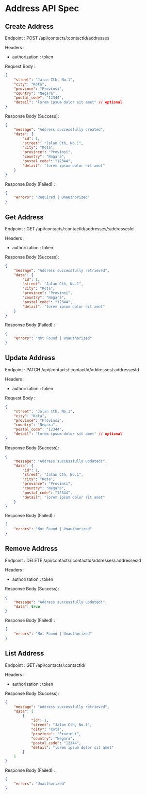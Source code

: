 # Address API Spec

## Create Address
Endpoint : POST /api/contacts/:contactId/addresses

Headers : 
- authorization : token

Request Body : 
```json
{
    "street": "Jalan Cth, No.1",
    "city": "Kota",
    "province": "Provinsi",
    "country": "Negara",
    "postal_code": "12344",
    "detail": "lorem ipsum dolor sit amet" // optional
}
```

Response Body (Success):
```json
{
    "message": "Address successfully created",
    "data": {
        "id": 1,
        "street": "Jalan Cth, No.1",
        "city": "Kota",
        "province": "Provinsi",
        "country": "Negara",
        "postal_code": "12344",
        "detail": "lorem ipsum dolor sit amet"
    }
}
```

Response Body (Failed) :
```json
{
    "errors": "Required | Unauthorized"
}
```

## Get Address
Endpoint : GET /api/contacts/:contactId/addresses/:addressesId

Headers : 
- authorization : token

Response Body (Success):
```json
{
    "message": "Address successfully retrieved",
    "data": {
        "id": 1,
        "street": "Jalan Cth, No.1",
        "city": "Kota",
        "province": "Provinsi",
        "country": "Negara",
        "postal_code": "12344",
        "detail": "lorem ipsum dolor sit amet"
    }
}
```

Response Body (Failed) :
```json
{
    "errors": "Not Found | Unauthorized"
}
```

## Update Address
Endpoint : PATCH /api/contacts/:contactId/addresses/:addressesId

Headers : 
- authorization : token

Request Body : 
```json
{
    "street": "Jalan Cth, No.1",
    "city": "Kota",
    "province": "Provinsi",
    "country": "Negara",
    "postal_code": "12344",
    "detail": "lorem ipsum dolor sit amet" // optional
}
```

Response Body (Success):
```json
{
    "message": "Address successfully updated!",
    "data": {
        "id": 1,
        "street": "Jalan Cth, No.1",
        "city": "Kota",
        "province": "Provinsi",
        "country": "Negara",
        "postal_code": "12344",
        "detail": "lorem ipsum dolor sit amet"
    }
}
```

Response Body (Failed) :
```json
{
    "errors": "Not Found | Unauthorized"
}
```

## Remove Address
Endpoint : DELETE /api/contacts/:contactId/addresses/:addressesId

Headers : 
- authorization : token

Response Body (Success):
```json
{
    "message": "Address successfully updated!",
    "data": true
}
```

Response Body (Failed) :
```json
{
    "errors": "Not Found | Unauthorized"
}
```

## List Address
Endpoint : GET /api/contacts/:contactId/

Headers : 
- authorization : token

Response Body (Success):
```json
{
    "message": "Address successfully retrieved",
    "data": [
        {
            "id": 1,
            "street": "Jalan Cth, No.1",
            "city": "Kota",
            "province": "Provinsi",
            "country": "Negara",
            "postal_code": "12344",
            "detail": "lorem ipsum dolor sit amet"
        }
    ]
}
```

Response Body (Failed) :
```json
{
    "errors": "Unauthorized"
}
```